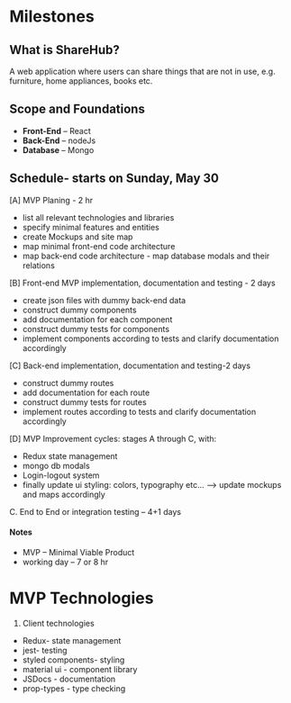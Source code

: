 # Milestones

## What is ShareHub?

A web application where users can share things that are not in use, e.g. furniture, home appliances, books etc.

## Scope and Foundations

- **Front-End** &ndash; React
- **Back-End** &ndash; nodeJs
- **Database** &ndash; Mongo

## Schedule- starts on Sunday, May 30

[A] MVP Planing - 2 hr

- list all relevant technologies and libraries
- specify minimal features and entities
- create Mockups and site map
- map minimal front-end code architecture
- map back-end code architecture - map database modals and their relations

[B] Front-end MVP implementation, documentation and testing - 2 days

- create json files with dummy back-end data
- construct dummy components
- add documentation for each component
- construct dummy tests for components
- implement components according to tests and clarify documentation accordingly

[C] Back-end implementation, documentation and testing-2 days

- construct dummy routes
- add documentation for each route
- construct dummy tests for routes
- implement routes according to tests and clarify documentation accordingly

[D] MVP Improvement cycles: stages A through C, with:

- Redux state management
- mongo db modals
- Login-logout system
- finally update ui styling: colors, typography etc...
  --> update mockups and maps accordingly

C. End to End or integration testing &ndash; 4+1 days

#### Notes

- MVP &ndash; Minimal Viable Product
- working day &ndash; 7 or 8 hr

# MVP Technologies

1. Client technologies

- Redux- state management
- jest- testing
- styled components- styling
- material ui - component library
- JSDocs - documentation
- prop-types - type checking
